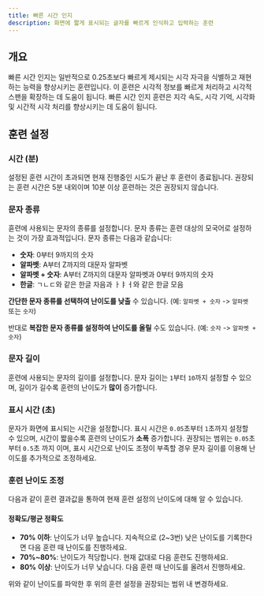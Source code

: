 ```yaml
---
title: 빠른 시간 인지
description: 화면에 짧게 표시되는 글자를 빠르게 인식하고 입력하는 훈련
---
```


## 개요

빠른 시간 인지는 일반적으로 0.25초보다 빠르게 제시되는 시각 자극을 식별하고 재현하는 능력을 향상시키는 훈련입니다. 이 훈련은 시각적 정보를 빠르게 처리하고 시각적 스팬을 확장하는 데 도움이 됩니다. 빠른 시간 인지 훈련은 지각 속도, 시각 기억, 시각화 및 시간적 시각 처리를 향상시키는 데 도움이 됩니다.

## 훈련 설정

### 시간 (분)

설정된 훈련 시간이 초과되면 현재 진행중인 시도가 끝난 후 훈련이 종료됩니다. 권장되는 훈련 시간은 5분 내외이며 10분 이상 훈련하는 것은 권장되지 않습니다.

### 문자 종류

휸련에 사용되는 문자의 종류를 설정합니다. 문자 종류는 훈련 대상의 모국어로 설정하는 것이 가장 효과적입니다. 문자 종류는 다음과 같습니다:

- **숫자**: 0부터 9까지의 숫자
- **알파벳**: A부터 Z까지의 대문자 알파벳
- **알파벳 + 숫자**: A부터 Z까지의 대문자 알파벳과 0부터 9까지의 숫자
- **한글**: ㄱㄴㄷ와 같은 한글 자음과 ㅏㅑㅓ와 같은 한글 모음

**간단한 문자 종류를 선택하여 난이도를 낮출** 수 있습니다. (예: `알파벳 + 숫자` ->  `알파벳` 또는 `숫자`)

반대로 **복잡한 문자 종류를 설정하여 난이도를 올릴** 수도 있습니다. (예: `숫자` -> `알파벳 + 숫자`)

### 문자 길이

훈련에 사용되는 문자의 길이를 설정합니다. 문자 길이는 `1`부터 `10`까지 설정할 수 있으며, 길이가 길수록 훈련의 난이도가 **많이** 증가합니다.

### 표시 시간 (초)

문자가 화면에 표시되는 시간을 설정합니다. 표시 시간은 `0.05`초부터 `1`초까지 설정할 수 있으며, 시간이 짧을수록 훈련의 난이도가 **소폭** 증가합니다. 권장되는 범위는 `0.05`초 부터 `0.5`초 까지 이며, 표시 시간으로 난이도 조정이 부족할 경우 문자 길이를 이용해 난이도를 추가적으로 조정하세요.

### 훈련 난이도 조정

다음과 같이 훈련 결과값을 통하여 현재 훈련 설정의 난이도에 대해 알 수 있습니다.

#### **정확도/평균 정확도**

- **70% 이하**: 난이도가 너무 높습니다. 지속적으로 (2\~3번) 낮은 난이도를 기록한다면 다음 훈련 때 난이도를 진행하세요.
- **70%\~80%**: 난이도가 적당합니다. 현재 값대로 다음 훈련도 진행하세요.
- **80% 이상**: 난이도가 너무 낮습니다. 다음 훈련 때 난이도를 올려서 진행하세요.

위와 같이 난이도를 파악한 후 위의 훈련 설정을 권장되는 범위 내 변경하세요.
